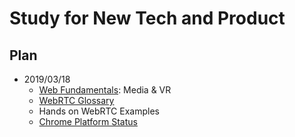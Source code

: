 # Study for New Tech and Product





## Plan
- 2019/03/18
    - [Web Fundamentals](https://developers.google.com/web/fundamentals/): Media & VR
    - [WebRTC Glossary](https://webrtcglossary.com/)
    - Hands on WebRTC Examples
    - [Chrome Platform Status](https://www.chromestatus.com/features/schedule)


